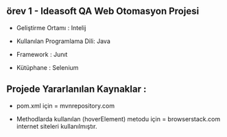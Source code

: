 örev 1 - Ideasoft QA Web Otomasyon Projesi 
-----------------------------------

* Geliştirme Ortamı : Intelij

* Kullanılan Programlama Dili: Java

* Framework : Junıt

* Kütüphane : Selenium

Projede Yararlanılan Kaynaklar :
---------------------------------------
* pom.xml için = mvnrepository.com

* Methodlarda kullanılan (hoverElement) metodu için = browserstack.com internet siteleri kullanılmıştır.
